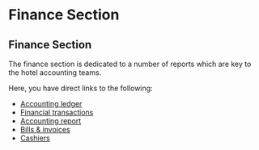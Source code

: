 # Finance Section

## Finance Section

The finance section is dedicated to a number of reports which are key to the hotel accounting teams.

Here, you have direct links to the following:

* [Accounting ledger](https://github.com/MewsSystems/gitbook-guide/tree/cd142b0433c9bd9654d3a4d413c69a153f6dd3d9/reports/accounting-ledger.md)
* [Financial transactions](https://github.com/mews-systems/commander-guide/tree/aba4aad5c9d2bc8ec74b2a6c202f25d981c8b45b/reports/financial-transactions.md)
* [Accounting report](https://github.com/MewsSystems/gitbook-guide/tree/cd142b0433c9bd9654d3a4d413c69a153f6dd3d9/reports/accounting-report.md)
* [Bills & invoices](https://github.com/MewsSystems/gitbook-guide/tree/cd142b0433c9bd9654d3a4d413c69a153f6dd3d9/reports/bills-and-invoices.md)
* [Cashiers](finance-section.md)

